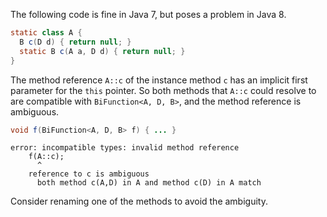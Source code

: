 The following code is fine in Java 7, but poses a problem in Java 8.

```java
static class A {
  B c(D d) { return null; }
  static B c(A a, D d) { return null; }
}
```

The method reference `A::c` of the instance method `c` has an implicit first
parameter for the `this` pointer. So both methods that `A::c` could resolve to
are compatible with `BiFunction<A, D, B>`, and the method reference is
ambiguous.

```java
void f(BiFunction<A, D, B> f) { ... }
```

```
error: incompatible types: invalid method reference
    f(A::c);
      ^
    reference to c is ambiguous
      both method c(A,D) in A and method c(D) in A match
```

Consider renaming one of the methods to avoid the ambiguity.
